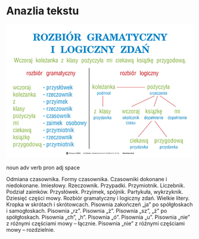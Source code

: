 # Anazlia tekstu 


![rozbior gramatczyny i logiczny](docs/12-010-26_2.jpg)


noun
adv
verb
pron
adj
space


Odmiana czasownika.
Formy czasownika.
Czasowniki dokonane i niedokonane.
Imiesłowy.
Rzeczownik.
Przypadki.
Przymiotnik.
Liczebnik.
Podział zaimków.
Przysłówek.
Przyimek, spójnik.
Partykuła, wykrzyknik.
Dziesięć części mowy.
Rozbiór gramatyczny i logiczny zdań.
Wielkie litery.
Kropka w skrótach i skrótowcach.
Pisownia zakończeń „ja” po spółgłoskach i samogłoskach.
Pisownia „rz”.
Pisownia „ż”.
Pisownia „sz”, „ż” po spółgłoskach.
Pisownia „ch”, „h”.
Pisownia „ó”.
Pisownia „u”.
Pisownia „nie” z różnymi częściami mowy – łącznie.
Pisownia „nie” z różnymi częściami mowy – rozdzielnie.
